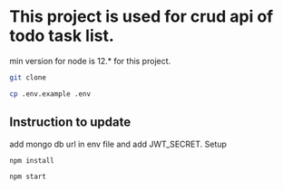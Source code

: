 # This project is used for crud api of todo task list.
min version for node is 12.* for this project.
```bash
git clone
```
```bash
cp .env.example .env
```
## Instruction to update
add mongo db url in env file and add JWT_SECRET.
Setup 
```bash
npm install
```
```bash
npm start
```
